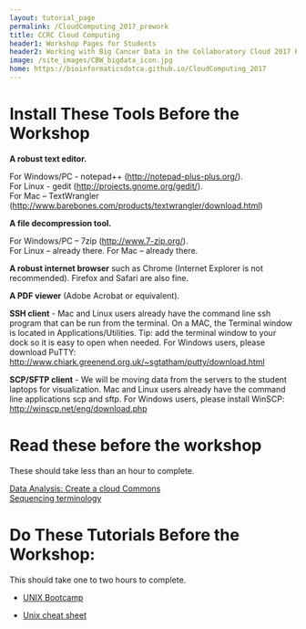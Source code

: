 ```yaml
---
layout: tutorial_page
permalink: /CloudComputing_2017_prework
title: CCRC Cloud Computing
header1: Workshop Pages for Students
header2: Working with Big Cancer Data in the Collaboratory Cloud 2017 Pre-Work
image: /site_images/CBW_bigdata_icon.jpg
home: https://bioinformaticsdotca.github.io/CloudComputing_2017
---
```


# Install These Tools Before the Workshop

**A robust text editor.**  

For Windows/PC - notepad++ (http://notepad-plus-plus.org/).  
For Linux - gedit (http://projects.gnome.org/gedit/).  
For Mac – TextWrangler (http://www.barebones.com/products/textwrangler/download.html)  

**A file decompression tool.**  

For Windows/PC – 7zip (http://www.7-zip.org/).  
For Linux – already there.
For Mac – already there.

**A robust internet browser** such as Chrome (Internet Explorer is not recommended). Firefox and Safari are also fine.   

**A PDF viewer** (Adobe Acrobat or equivalent).    

**SSH client** - Mac and Linux users already have the command line ssh program that can be run from the terminal. On a MAC, the Terminal window is located in Applications/Utilities. Tip: add the terminal window to your dock so it is easy to open when needed.  For Windows users, please download PuTTY: http://www.chiark.greenend.org.uk/~sgtatham/putty/download.html  

**SCP/SFTP client** - We will be moving data from the servers to the student laptops for visualization. Mac and Linux users already have the command line applications scp and sftp. For Windows users, please install WinSCP: http://winscp.net/eng/download.php  

# Read these before the workshop

These should take less than an hour to complete.

[Data Analysis: Create a cloud Commons](http://www.ncbi.nlm.nih.gov/pubmed/26156357)  
[Sequencing terminology](http://www.ncbi.nlm.nih.gov/projects/genome/glossary.shtml)
 
 
# Do These Tutorials Before the Workshop:

This should take one to two hours to complete.  

* [UNIX Bootcamp](http://rik.smith-unna.com/command_line_bootcamp/?id=9xnbkx6eaof)  

* [Unix cheat sheet](http://www.rain.org/~mkummel/unix.html)
